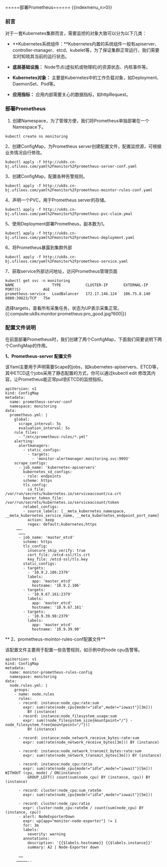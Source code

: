 =====部署Prometheus======
{{indexmenu_n>0}}

### 前言

对于一套Kubernetes集群而言，需要监控的对象大致可以分为以下几类：

+ **Kubernetes系统组件：**Kubernetes内置的系统组件一般有apiserver、controller-manager、etcd、kubelet等，为了保证集群正常运行，我们需要实时知晓其当前的运行状态。

+ **底层基础设施：** Node节点(虚拟机或物理机)的资源状态、内核事件等。

+ **Kubernetes对象：** 主要是Kubernetes中的工作负载对象，如Deployment、DaemonSet、Pod等。

+ **应用指标：** 应用内部需要关心的数据指标，如httpRequest。

### 部署Prometheus

1. 创建Namespace，为了管理方便，我们将Prometheus单独部署在一个Namespace下。

```
kubectl create ns monitoring
```

2、创建ConfigMap，为Prometheus server创建配置文件，配置监控源，可根据业务情况自行修改。

```
kubectl apply -f http://uk8s.cn-bj.ufileos.com/yaml%2Fmonitor%2Fprometheus-server-conf.yaml
```

3、创建ConfigMap，配置各种告警规则。

```
kubectl apply -f http://uk8s.cn-bj.ufileos.com/yaml%2Fmonitor%2Fprometheus-mointor-rules-conf.yaml
```
4、声明一个PVC，用于Prometheus server的存储。

```
kubectl apply -f http://uk8s.cn-bj.ufileos.com/yaml%2Fmonitor%2Fprometheus-pvc-claim.ymal
```

5、使用Deployment部署Prometheus，副本数为1。

```
kubectl apply -f http://uk8s.cn-bj.ufileos.com/yaml%2Fmonitor%2Fprometheus-deployment.yaml
```

6、将Prometheus暴露到集群外部

```
kubectl apply -f http://uk8s.cn-bj.ufileos.com/yaml%2Fmonitor%2Fprometheus-service.yaml

```

7、获取service外部访问地址，访问Prometheus管理页面

```
kubectl get svc -n monitoring
NAME                 TYPE           CLUSTER-IP       EXTERNAL-IP    PORT(S)          AGE
prometheus-service   LoadBalancer   172.17.146.124   106.75.8.140   8080:39823/TCP   75m
```

选择targets，查看所有采集任务，状态为UP表示采集正常。
{{:compute:uk8s:monitor:prometheus:pro_good.jpg?600|}}

### 配置文件说明

在前面部署Prometheus时，我们创建了两个ConfigMap，下面我们简要说明下两个ConfigMap的作用。

**1、Prometheus-server 配置文件**

该Yaml主要用于声明需要Scape的jobs，如kubernetes-apiservers、ETCD等，其中ETCD这个jobs采用了静态配置的方式，你可以通过kubectl edit 修改其内容，让Prometheus能正常pull到ETCD的监控指标。

```
apiVersion: v1
kind: ConfigMap
metadata:
  name: prometheus-server-conf
  namespace: monitoring
data:
  prometheus.yml: |
    global:
      scrape_interval: 5s
      evaluation_interval: 5s
    rule_files:
      - "/etc/prometheus-rules/*.yml"
    alerting:
      alertmanagers:
        - static_configs:
          - targets:
            - 'monitor-alertmanager.monitoring.svc:9093'
    scrape_configs:
      - job_name: 'kubernetes-apiservers'
        kubernetes_sd_configs:
        - role: endpoints
        scheme: https
        tls_config:
          ca_file: /var/run/secrets/kubernetes.io/serviceaccount/ca.crt
        bearer_token_file: /var/run/secrets/kubernetes.io/serviceaccount/token
        relabel_configs:
        - source_labels: [__meta_kubernetes_namespace, __meta_kubernetes_service_name, __meta_kubernetes_endpoint_port_name]
          action: keep
          regex: default;kubernetes;https
     …….
      ………
      - job_name: 'master_etcd'
        scheme: https
        tls_config:
          insecure_skip_verify: true
          cert_file: /etcd-ssl/tls.crt
          key_file: /etcd-ssl/tls.key
        static_configs:
        - targets:
          - '10.9.2.106:2379'
          labels:
            app: 'master_etcd'
            hostname: '10.9.2.106'
        - targets:
          - '10.9.67.161:2379'
          labels:
            app: 'master_etcd'
            hostname: '10.9.67.161'  
        - targets:
          - '10.9.39.98:2379'
          labels:
            app: 'master_etcd'
            hostname: '10.9.39.98'

```

** 2、prometheus-mointor-rules-conf配置文件**

该配置文件主要用于配置一些告警规则，如示例中的node cpu告警等。

```
apiVersion: v1
kind: ConfigMap
metadata:
  name: monitor-prometheus-rules-config
  namespace: monitoring
data:
  node.rules.yml: |
    groups:
    - name: node.rules
      rules:
      - record: instance:node_cpu:rate:sum
        expr: sum(rate(node_cpu{mode!="idle",mode!="iowait"}[3m]))
          BY (instance)
      - record: instance:node_filesystem_usage:sum
        expr: sum((node_filesystem_size{mountpoint="/"} - node_filesystem_free{mountpoint="/"}))
          BY (instance)

      - record: instance:node_network_receive_bytes:rate:sum
        expr: sum(rate(node_network_receive_bytes[3m])) BY (instance)

      - record: instance:node_network_transmit_bytes:rate:sum
        expr: sum(rate(node_network_transmit_bytes[3m])) BY (instance)

      - record: instance:node_cpu:ratio
        expr: sum(rate(node_cpu{mode!="idle",mode!="iowait"}[5m])) WITHOUT (cpu, mode) / ON(instance)
          GROUP_LEFT() count(sum(node_cpu) BY (instance, cpu)) BY (instance)

      - record: cluster:node_cpu:sum_rate5m
        expr: sum(rate(node_cpu{mode!="idle",mode!="iowait"}[5m]))

      - record: cluster:node_cpu:ratio
        expr: cluster:node_cpu:rate5m / count(sum(node_cpu) BY (instance, cpu))
      - alert: NodeExporterDown
        expr: up{app="monitor-node-exporter"} != 1
        for: 3m
        labels:
          severity: warning
        annotations:
          description: '{{$labels.hostname}} {{$labels.instance}}'
          summary: A2 | Node-Exporter down

      ……
     ……………..
 
```
